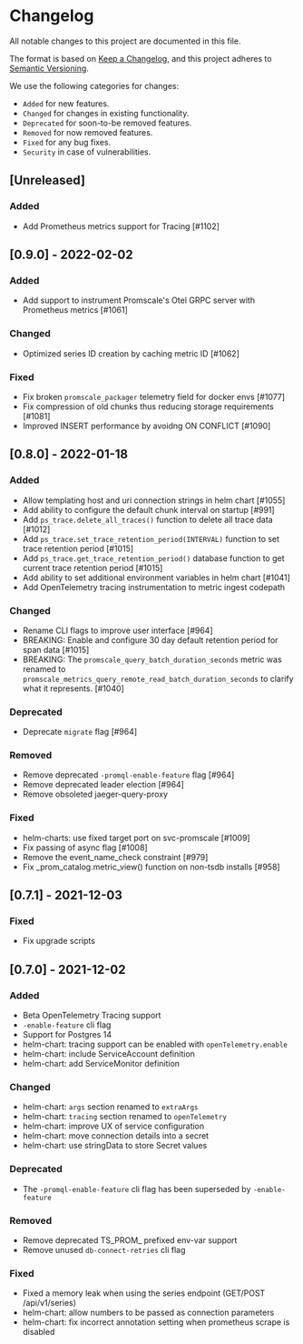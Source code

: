 # Changelog
All notable changes to this project are documented in this file.

The format is based on [Keep a Changelog](https://keepachangelog.com/en/1.0.0/),
and this project adheres to [Semantic Versioning](https://semver.org/spec/v2.0.0.html).

We use the following categories for changes:
- `Added` for new features.
- `Changed` for changes in existing functionality.
- `Deprecated` for soon-to-be removed features.
- `Removed` for now removed features.
- `Fixed` for any bug fixes.
- `Security` in case of vulnerabilities.

## [Unreleased]

### Added
- Add Prometheus metrics support for Tracing [#1102]

## [0.9.0] - 2022-02-02

### Added
- Add support to instrument Promscale's Otel GRPC server with Prometheus metrics [#1061]

### Changed
- Optimized series ID creation by caching metric ID [#1062]

### Fixed
- Fix broken `promscale_packager` telemetry field for docker envs [#1077]
- Fix compression of old chunks thus reducing storage requirements [#1081]
- Improved INSERT performance by avoidng ON CONFLICT [#1090]

## [0.8.0] - 2022-01-18

### Added
- Allow templating host and uri connection strings in helm chart [#1055]
- Add ability to configure the default chunk interval on startup [#991]
- Add `ps_trace.delete_all_traces()` function to delete all trace data [#1012]
- Add `ps_trace.set_trace_retention_period(INTERVAL)` function to set trace retention period [#1015]
- Add `ps_trace.get_trace_retention_period()` database function to get current trace retention period [#1015]
- Add ability to set additional environment variables in helm chart [#1041]
- Add OpenTelemetry tracing instrumentation to metric ingest codepath

### Changed
- Rename CLI flags to improve user interface [#964]
- BREAKING: Enable and configure 30 day default retention period for span data [#1015]
- BREAKING: The `promscale_query_batch_duration_seconds` metric was renamed to `promscale_metrics_query_remote_read_batch_duration_seconds`
  to clarify what it represents. [#1040]

### Deprecated
- Deprecate `migrate` flag [#964]

### Removed
- Remove deprecated `-promql-enable-feature` flag [#964]
- Remove deprecated leader election [#964]
- Remove obsoleted jaeger-query-proxy

### Fixed
- helm-charts: use fixed target port on svc-promscale [#1009]
- Fix passing of async flag [#1008]
- Remove the event_name_check constraint [#979]
- Fix _prom_catalog.metric_view() function on non-tsdb installs [#958]

## [0.7.1] - 2021-12-03

### Fixed
- Fix upgrade scripts

## [0.7.0] - 2021-12-02

### Added
- Beta OpenTelemetry Tracing support
- `-enable-feature` cli flag
- Support for Postgres 14
- helm-chart: tracing support can be enabled with `openTelemetry.enable`
- helm-chart: include ServiceAccount definition
- helm-chart: add ServiceMonitor definition

### Changed
- helm-chart: `args` section renamed to `extraArgs`
- helm-chart: `tracing` section renamed to `openTelemetry`
- helm-chart: improve UX of service configuration
- helm-chart: move connection details into a secret
- helm-chart: use stringData to store Secret values

### Deprecated
- The `-promql-enable-feature` cli flag has been superseded by `-enable-feature`

### Removed
- Remove deprecated TS_PROM_ prefixed env-var support
- Remove unused `db-connect-retries` cli flag

### Fixed
- Fixed a memory leak when using the series endpoint (GET/POST /api/v1/series)
- helm-chart: allow numbers to be passed as connection parameters
- helm-chart: fix incorrect annotation setting when prometheus scrape is disabled
